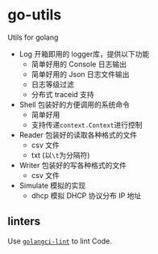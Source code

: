 # go-utils
Utils for golang

- Log 开箱即用的 logger库，提供以下功能
    - 简单好用的 Console 日志输出
    - 简单好用的 Json 日志文件输出
    - 日志等级过滤
    - 分布式 traceid 支持
- Shell 包装好的方便调用的系统命令
    - 简单好用
    - 支持传递`context.Context`进行控制
- Reader 包装好的读取各种格式的文件
    - csv 文件
    - txt (以`\t`为分隔符)
- Writer 包装好的写各种格式的文件
    - csv 文件
- Simulate 模拟的实现
    - dhcp 模拟 DHCP 协议分布 IP 地址

## linters

Use [`golangci-lint`](https://golangci-lint.run/) to lint Code.